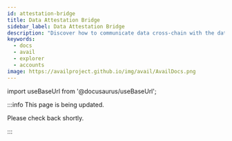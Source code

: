 ```yaml
---
id: attestation-bridge
title: Data Attestation Bridge
sidebar_label: Data Attestation Bridge
description: "Discover how to communicate data cross-chain with the data attestation bridge."
keywords:
  - docs
  - avail
  - explorer
  - accounts
image: https://availproject.github.io/img/avail/AvailDocs.png
---
```

import useBaseUrl from '@docusaurus/useBaseUrl';

:::info This page is being updated.

Please check back shortly.

:::
